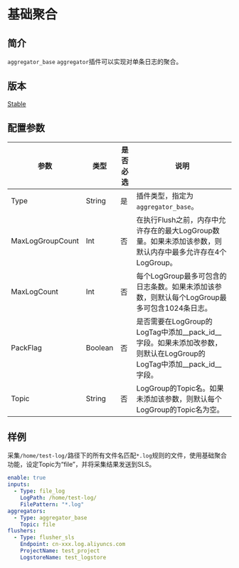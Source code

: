 # 基础聚合

## 简介

`aggregator_base` `aggregator`插件可以实现对单条日志的聚合。

## 版本

[Stable](../stability-level.md)

## 配置参数

| 参数 | 类型 | 是否必选 | 说明 |
| --- | --- | --- | --- |
| Type | String | 是 | 插件类型，指定为`aggregator_base`。 |
| MaxLogGroupCount | Int | 否 | 在执行Flush之前，内存中允许存在的最大LogGroup数量。如果未添加该参数，则默认内存中最多允许存在4个LogGroup。 |
| MaxLogCount | Int | 否 | 每个LogGroup最多可包含的日志条数。如果未添加该参数，则默认每个LogGroup最多可包含1024条日志。 |
| PackFlag | Boolean | 否 | 是否需要在LogGroup的LogTag中添加__pack_id__字段。如果未添加改参数，则默认在LogGroup的LogTag中添加__pack_id__字段。 |
| Topic | String | 否 | LogGroup的Topic名。如果未添加该参数，则默认每个LogGroup的Topic名为空。 |

## 样例

采集`/home/test-log/`路径下的所有文件名匹配`*.log`规则的文件，使用基础聚合功能，设定Topic为“file”，并将采集结果发送到SLS。

```yaml
enable: true
inputs:
  - Type: file_log
    LogPath: /home/test-log/
    FilePattern: "*.log"
aggregators:
  - Type: aggregator_base
    Topic: file
flushers:
  - Type: flusher_sls
    Endpoint: cn-xxx.log.aliyuncs.com
    ProjectName: test_project
    LogstoreName: test_logstore
```
